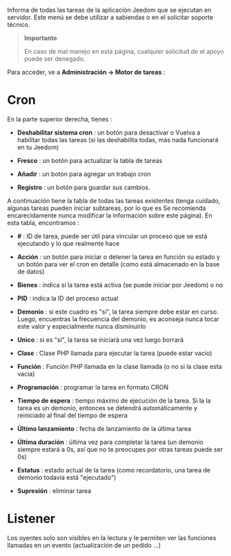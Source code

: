 Informa de todas las tareas de la aplicación Jeedom que se ejecutan en
servidor. Este menú se debe utilizar a sabiendas o en el
solicitar soporte técnico.

> **Importante**
>
> En caso de mal manejo en esta página, cualquier solicitud de
> el apoyo puede ser denegado.

Para acceder, ve a **Administración → Motor de tareas**
:

# Cron

En la parte superior derecha, tienes :

-   **Deshabilitar sistema cron** : un botón para desactivar o
    Vuelva a habilitar todas las tareas (si las deshabilita todas, más
    nada funcionará en tu Jeedom)

-   **Fresco** : un botón para actualizar la tabla de tareas

-   **Añadir** : un botón para agregar un trabajo cron

-   **Registro** : un botón para guardar sus cambios.

A continuación tiene la tabla de todas las tareas existentes
(tenga cuidado, algunas tareas pueden iniciar subtareas, por lo que es
Se recomienda encarecidamente nunca modificar la información sobre este
página). En esta tabla, encontramos :

-   **\#** : ID de tarea, puede ser útil para vincular un
    proceso que se está ejecutando y lo que realmente hace

-   **Acción** : un botón para iniciar o detener la tarea en función
    su estado y un botón para ver el cron en detalle (como está almacenado en la base de datos)

-   **Bienes** : indica si la tarea está activa (se puede iniciar
    por Jeedom) o no

-   **PID** : indica la ID del proceso actual

-   **Demonio** : si este cuadro es &quot;sí&quot;, la tarea siempre debe
    estar en curso. Luego, encuentras la frecuencia del demonio, es
    aconseja nunca tocar este valor y especialmente nunca
    disminuirlo

-   **Unico** : si es &quot;sí&quot;, la tarea se iniciará una vez
    luego borrará

-   **Clase** : Clase PHP llamada para ejecutar la tarea (puede
    estar vacío)

-   **Función** : Función PHP llamada en la clase llamada (o no
    si la clase esta vacia)

-   **Programación** : programar la tarea en formato CRON

-   **Tiempo de espera** : tiempo máximo de ejecución de la tarea. Si la
    la tarea es un demonio, entonces se detendrá automáticamente y
    reiniciado al final del tiempo de espera

-   **Último lanzamiento** : fecha de lanzamiento de la última tarea

-   **Última duración** : última vez para completar la tarea (un
    demonio siempre estará a 0s, así que no te preocupes por otras tareas
    puede ser 0s)

-   **Estatus** : estado actual de la tarea (como recordatorio, una tarea de demonio
    todavía está &quot;ejecutado&quot;)

-   **Supresión** : eliminar tarea


# Listener

Los oyentes solo son visibles en la lectura y le permiten ver las funciones llamadas en un evento (actualización de un pedido ...)
